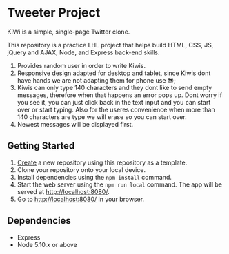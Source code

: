 # Tweeter Project

KiWi is a simple, single-page Twitter clone.

This repository is a practice LHL project that helps build  HTML, CSS, JS, jQuery and AJAX, Node, and Express back-end skills.
  1. Provides random user in order to write Kiwis. 
  2. Responsive design adapted for desktop and tablet, since Kiwis dont have hands we are not adapting them for phone use 😎; 
  3. Kiwis can only type 140 characters and they dont like to send empty messages, therefore when that happens an error pops up. Dont worry if you see it, you can just click back in the text input and you can start over or start typing. Also for the useres convenience when more than 140 characters are type we will erase so you can start over. 
  4. Newest messages will be displayed first. 


## Getting Started

1. [Create](https://docs.github.com/en/repositories/creating-and-managing-repositories/creating-a-repository-from-a-template) a new repository using this repository as a template.
2. Clone your repository onto your local device.
3. Install dependencies using the `npm install` command.
3. Start the web server using the `npm run local` command. The app will be served at <http://localhost:8080/>.
4. Go to <http://localhost:8080/> in your browser.

## Dependencies

- Express
- Node 5.10.x or above

